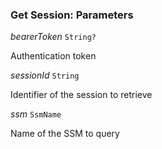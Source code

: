 

### Get Session: Parameters  
  
<article>

*bearerToken* `String?` 

Authentication token

</article>
<article>

*sessionId* `String` 

Identifier of the session to retrieve

</article>
<article>

*ssm* `SsmName` 

Name of the SSM to query

</article>

